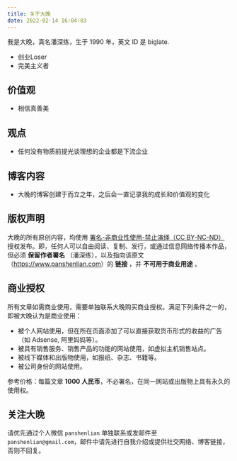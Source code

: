 ```yaml
---
title: 关于大晚
date: 2022-02-14 16:04:03
---
```


我是大晚，真名潘深练，生于 1990 年，英文 ID 是 biglate.

* 创业Loser
* 完美主义者

## 价值观

* 相信真善美

## 观点

* 任何没有物质前提光谈理想的企业都是下流企业

## 博客内容

* 大晚的博客创建于而立之年，之后会一直记录我的成长和价值观的变化

<a id='licence'></a>
## 版权声明

大晚的所有原创内容，均使用 [署名-非商业性使用-禁止演绎（CC BY-NC-ND）](https://creativecommons.org/licenses/by-nc-nd/3.0/cn/) 授权发布。即，任何人可以自由阅读、复制、发行，或通过信息网络传播本作品，但必须 **保留作者署名** （潘深练），以及指向该原文（<https://www.panshenlian.com>）的 **链接** ，并 **不可用于商业用途** 。

## 商业授权
所有文章如需商业使用，需要单独联系大晚购买商业授权。满足下列条件之一的，即被大晚认为是商业使用：

* 被个人网站使用，但在所在页面添加了可以直接获取货币形式的收益的广告（如 Adsense, 阿里妈妈等）。
* 被具有销售服务、销售产品的功能的网站使用，如虚拟主机销售站点。
* 被线下媒体和出版物使用，如报纸、杂志、书籍等。
* 被公司身份的网站使用。

参考价格：每篇文章 **1000 人民币**，不必署名，在同一网站或出版物上具有永久的使用权。

## 关注大晚
请优先通过个人微信 `panshenlian` 单独联系或发邮件至 `panshenlian@gmail.com`，邮件中请先进行自我介绍或提供社交网络、博客链接，否则不回复。